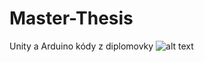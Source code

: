 # Master-Thesis
Unity a Arduino kódy z diplomovky
![alt text](https://github.com/MatusValko/Master-Thesis/blob/771d83c37672b715a7565b2a78798f832c130842/Obr%C3%A1zky/Prototyp.jpg)
